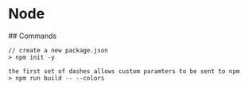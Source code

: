 # Node
## Commands
```
// create a new package.json
> npm init -y
```
```
the first set of dashes allows custom paramters to be sent to npm
> npm run build -- --colors  
```
